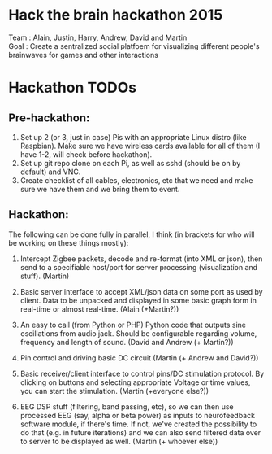 # Hack the brain hackathon 2015

Team : Alain, Justin, Harry, Andrew, David and Martin   
Goal : Create a sentralized social platfoem for visualizing different people's brainwaves for games and other interactions   
# Hackathon TODOs

## Pre-hackathon:
1. Set up 2 (or 3, just in case) Pis with an appropriate Linux distro (like Raspbian). Make sure we have wireless cards available for all of them (I have 1-2, will check before hackathon).
2. Set up git repo clone on each Pi, as well as sshd (should be on by default) and VNC.
3. Create checklist of all cables, electronics, etc that we need and make sure we have them and we bring them to event.

## Hackathon:

The following can be done fully in parallel, I think (in brackets for who will be working on these things mostly):

1. Intercept Zigbee packets, decode and re-format (into XML or json), then send to a specifiable host/port for server processing (visualization and stuff). (Martin)

2. Basic server interface to accept XML/json data on some port as used by client. Data to be unpacked and displayed in some basic graph form in real-time or almost real-time. (Alain (+Martin?))

3. An easy to call (from Python or PHP) Python code that outputs sine oscillations from audio jack. Should be configurable regarding volume, frequency and length of sound. (David and Andrew (+ Martin?))

4. Pin control and driving basic DC circuit (Martin (+ Andrew and David?))

5. Basic receiver/client interface to control pins/DC stimulation protocol. By clicking on buttons and selecting appropriate Voltage or time values, you can start the stimulation. (Martin (+everyone else?))

6. EEG DSP stuff (filtering, band passing, etc), so we can then use processed EEG (say, alpha or beta power) as inputs to neurofeedback software module, if there's time. If not, we've created the possibility to do that (e.g. in future iterations) and we can also send filtered data over to server to be displayed as well. (Martin (+ whoever else))
